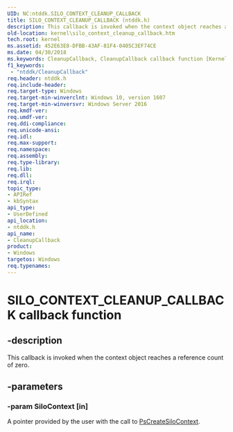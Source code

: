 ```yaml
---
UID: NC:ntddk.SILO_CONTEXT_CLEANUP_CALLBACK
title: SILO_CONTEXT_CLEANUP_CALLBACK (ntddk.h)
description: This callback is invoked when the context object reaches a reference count of zero.
old-location: kernel\silo_context_cleanup_callback.htm
tech.root: kernel
ms.assetid: 452E63E8-DFBB-43AF-81F4-0405C3EF74CE
ms.date: 04/30/2018
ms.keywords: CleanupCallback, CleanupCallback callback function [Kernel-Mode Driver Architecture], SILO_CONTEXT_CLEANUP_CALLBACK, SILO_CONTEXT_CLEANUP_CALLBACK callback, kernel.silo_context_cleanup_callback, ntddk/CleanupCallback
f1_keywords:
 - "ntddk/CleanupCallback"
req.header: ntddk.h
req.include-header: 
req.target-type: Windows
req.target-min-winverclnt: Windows 10, version 1607
req.target-min-winversvr: Windows Server 2016
req.kmdf-ver: 
req.umdf-ver: 
req.ddi-compliance: 
req.unicode-ansi: 
req.idl: 
req.max-support: 
req.namespace: 
req.assembly: 
req.type-library: 
req.lib: 
req.dll: 
req.irql: 
topic_type:
- APIRef
- kbSyntax
api_type:
- UserDefined
api_location:
- ntddk.h
api_name:
- CleanupCallback
product:
- Windows
targetos: Windows
req.typenames: 
---
```


# SILO_CONTEXT_CLEANUP_CALLBACK callback function


## -description


This callback is invoked when the context object reaches a reference count of zero.


## -parameters




### -param SiloContext [in]

A pointer provided by the user with the call to <a href="https://docs.microsoft.com/windows-hardware/drivers/ddi/ntddk/nf-ntddk-pscreatesilocontext">PsCreateSiloContext</a>.


